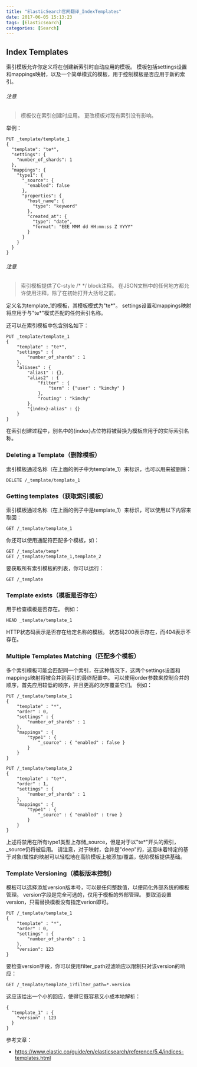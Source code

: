 ```yaml
---
title: "ElasticSearch官网翻译_IndexTemplates"
date: 2017-06-05 15:13:23
tags: [Elasticsearch]
categories: [Search]
---
```


## Index Templates

索引模板允许你定义将在创建新索引时自动应用的模板。 模板包括settings设置和mappings映射，以及一个简单模式的模板，用于控制模板是否应用于新的索引。

###### 注意

> 模板仅在索引创建时应用。 更改模板对现有索引没有影响。

举例：

```
PUT _template/template_1
{
  "template": "te*",
  "settings": {
    "number_of_shards": 1
  },
  "mappings": {
    "type1": {
      "_source": {
        "enabled": false
      },
      "properties": {
        "host_name": {
          "type": "keyword"
        },
        "created_at": {
          "type": "date",
          "format": "EEE MMM dd HH:mm:ss Z YYYY"
        }
      }
    }
  }
}
```

###### 注意

> 索引模板提供了C-style /* */ block注释。 在JSON文档中的任何地方都允许使用注释，除了在初始打开大括号之前。

定义名为template_1的模板，其模板模式为"te*"。 settings设置和mappings映射将应用于与"te*"模式匹配的任何索引名称。

还可以在索引模板中包含别名如下：

```
PUT _template/template_1
{
    "template" : "te*",
    "settings" : {
        "number_of_shards" : 1
    },
    "aliases" : {
        "alias1" : {},
        "alias2" : {
            "filter" : {
                "term" : {"user" : "kimchy" }
            },
            "routing" : "kimchy"
        },
        "{index}-alias" : {} 
    }
}
```

在索引创建过程中，别名中的{index}占位符将被替换为模板应用于的实际索引名称。

### Deleting a Template（删除模板）

索引模板通过名称（在上面的例子中为template_1）来标识，也可以用来被删除：

```
DELETE /_template/template_1
```

### Getting templates（获取索引模板）

索引模板通过名称（在上面的例子中是template_1）来标识，可以使用以下内容来取回：

```
GET /_template/template_1
```

你还可以使用通配符匹配多个模板，如：

```
GET /_template/temp*
GET /_template/template_1,template_2
```

要获取所有索引模板的列表，你可以运行：

```
GET /_template
```

### Template exists（模板是否存在）

用于检查模板是否存在。 例如：

```
HEAD _template/template_1
```

HTTP状态码表示是否存在给定名称的模板。 状态码200表示存在，而404表示不存在。

### Multiple Templates Matching（匹配多个模板）

多个索引模板可能会匹配同一个索引，在这种情况下，这两个settings设置和mappings映射将被合并到索引的最终配置中。 可以使用order参数来控制合并的顺序，首先应用较低的顺序，并且更高的次序覆盖它们。 例如：

```
PUT /_template/template_1
{
    "template" : "*",
    "order" : 0,
    "settings" : {
        "number_of_shards" : 1
    },
    "mappings" : {
        "type1" : {
            "_source" : { "enabled" : false }
        }
    }
}

PUT /_template/template_2
{
    "template" : "te*",
    "order" : 1,
    "settings" : {
        "number_of_shards" : 1
    },
    "mappings" : {
        "type1" : {
            "_source" : { "enabled" : true }
        }
    }
}
```

上述将禁用在所有type1类型上存储_source，但是对于以"te*"开头的索引，_source仍将被启用。 请注意，对于映射，合并是"deep"的，这意味着特定的基于对象/属性的映射可以轻松地在高阶模板上被添加/覆盖，低阶模板提供基础。

### Template Versioning（模板版本控制）

模板可以选择添加version版本号，可以是任何整数值，以便简化外部系统的模板管理。 version字段是完全可选的，仅用于模板的外部管理。 要取消设置version，只需替换模板没有指定verion即可。

```
PUT /_template/template_1
{
    "template" : "*",
    "order" : 0,
    "settings" : {
        "number_of_shards" : 1
    },
    "version": 123
}
```

要检查version字段，你可以使用filter_path过滤响应以限制只对该version的响应：

```
GET /_template/template_1?filter_path=*.version
```

这应该给出一个小的回应，使得它既容易又小成本地解析：

```
{
  "template_1" : {
    "version" : 123
  }
}
```

参考文章：

- https://www.elastic.co/guide/en/elasticsearch/reference/5.4/indices-templates.html
